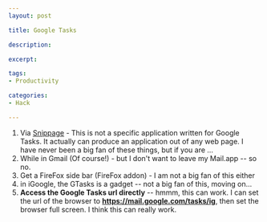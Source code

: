 ```yaml
---
layout: post

title: Google Tasks

description: 

excerpt: 

tags:
- Productivity

categories:
- Hack

---
```




1. Via [Snippage](http://snippage.gabocorp.com) - This is not a specific application written for Google Tasks. It actually can produce an application out of any web page. I have never been a big fan of these things, but if you are ...
2. While in Gmail (Of course!) - but I don't want to leave my Mail.app -- so no.
3. Get a FireFox side bar (FireFox addon) - I am not a big fan of this either
4. in iGoogle, the GTasks is a gadget -- not a big fan of this, moving on...
5. **Access the Google Tasks url directly** -- hmmm, this can work. I can set the url of the browser to **https://mail.google.com/tasks/ig**, then set the browser full screen. I think this can really work.  

